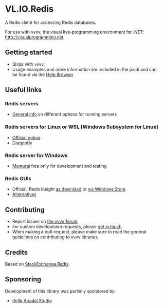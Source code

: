 # VL.IO.Redis
A Redis client for accessing Redis databases. 

For use with vvvv, the visual live-programming environment for .NET: http://visualprogramming.net

## Getting started
- Ships with vvvv
- Usage examples and more information are included in the pack and can be found via the [Help Browser](https://thegraybook.vvvv.org/reference/hde/findinghelp.html)

## Useful links
### Redis servers
- [General info](https://developer.redis.com/create/) on different options for running servers

### Redis servers for Linux or WSL (Windows Subsystem for Linux)
- [Official option](https://developer.redis.com/create/windows)
- [Dragonfly](https://www.dragonflydb.io/)

### Redis server for Windows
- [Memurai](https://www.memurai.com/) free only for development and testing

### Redis GUIs
- Official: Redis Insight [as download](https://redis.com/redis-enterprise/redis-insight/#insight-form) or [via Windows Store](https://apps.microsoft.com/store/detail/redisinsight/XP8K1GHCB0F1R2)
- [Alternatives](https://redis.io/resources/tools/#gui)
  
## Contributing
- Report issues on [the vvvv forum](https://discourse.vvvv.org/c/vvvv-gamma/28)
- For custom development requests, please [get in touch](mailto:devvvvs@vvvv.org)
- When making a pull-request, please make sure to read the general [guidelines on contributing to vvvv libraries](https://thegraybook.vvvv.org/reference/extending/contributing.html)

## Credits
Based on [StackExchange.Redis](https://www.nuget.org/packages/StackExchange.Redis).

## Sponsoring
Development of this library was partially sponsored by:  
- [Refik Anadol Studio](https://refikanadolstudio.com)
